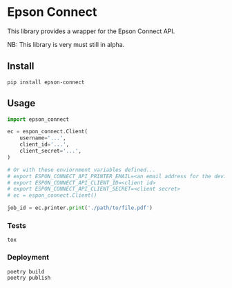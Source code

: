 # Epson Connect

This library provides a wrapper for the Epson Connect API.

NB: This library is very must still in alpha.

## Install

```
pip install epson-connect
```

## Usage

```python
import epson_connect

ec = espon_connect.Client(
    username='...',
    client_id='...',
    client_secret='...',
)

# Or with these enviornment variables defined...
# export ESPON_CONNECT_API_PRINTER_EMAIL=<an email address for the device>
# export ESPON_CONNECT_API_CLIENT_ID=<client id>
# export ESPON_CONNECT_API_CLIENT_SECRET=<client secret>
# ec = espon_connect.Client()

job_id = ec.printer.print('./path/to/file.pdf')
```

### Tests

```
tox
```

### Deployment

```
poetry build
poetry publish
```
